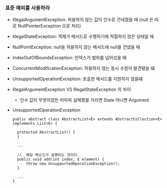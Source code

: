 ### 표준 예외를 사용하라

- IllegalArgumentException: 허용하지 않는 값이 인수로 건네졌을 때 (null 은 따로 NullPointerException 으로 처리)
- IllegalStateException: 객체가 메서드로 수행하기에 적절하지 않은 상태일 때
- NullPointException: null을 허용하지 않는 메서드에 null을 건넸을 때
- IndexOutOfBoundsException: 인덱스가 범위를 넘어섰을 때
- ConcurrentModificationException: 허용하지 않는 동시 수정이 발견됐을 떄
- UnsupportedOperationException: 호출한 메서드를 지원하지 않을떄

- IllegalArgumentException VS IllegalStateException 의 차이
    - 인수 값이 무엇이었든 어차피 실패했을 거라면 State 아니면 Argument
- UnsupportedOperationException
  ```
  public abstract class AbstractList<E> extends AbstractCollection<E> implements List<E> {

    protected AbstractList() {
    }

    ...
    
    //	해당 메소드가 실행되는 것이다.
    public void add(int index, E element) {
        throw new UnsupportedOperationException();
    }
    
    ...
  }
  ```
